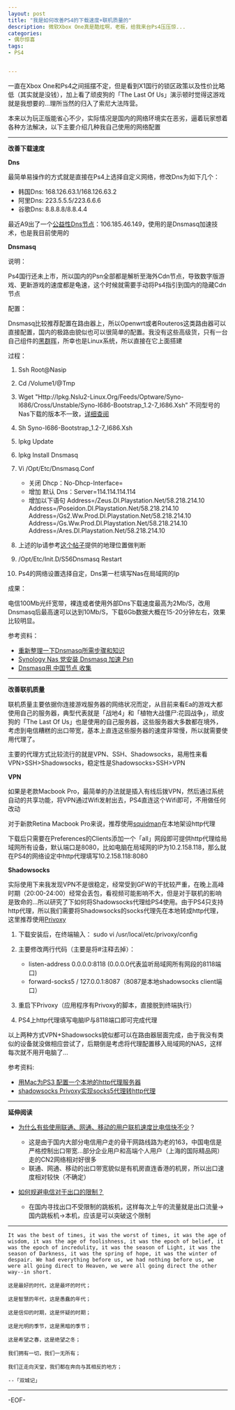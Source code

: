 ```yaml
---
layout: post
title: "我是如何改善PS4的下载速度+联机质量的"
description: 微软Xbox One真是酷炫啊，老板，给我来台Ps4压压惊...
categories:
- 偶尔惊喜
tags:
- PS4


---
```



一直在Xbox One和Ps4之间摇摆不定，但是看到X1国行的锁区政策以及性价比略低（其实就是没钱），加上看了顽皮狗的「The Last Of Us」演示顿时觉得这游戏就是我想要的...理所当然的归入了索尼大法阵营。

本来以为玩正版能省心不少，实际情况是国内的网络环境实在恶劣，逼着玩家想着各种方法解决，以下主要介绍几种我自己使用的网络配置

---

**改善下载速度**


**Dns**

最简单易操作的方式就是直接在Ps4上选择自定义网络，修改Dns为如下几个：

* 韩国Dns: 168.126.63.1/168.126.63.2
* 阿里Dns: 223.5.5.5/223.6.6.6
* 谷歌Dns: 8.8.8.8/8.8.4.4

最近A9出了一个[公益性Dns节点](Http://Bbs.A9Vg.Com/Thread-4423384-1-1.Html)：106.185.46.149，使用的是Dnsmasq加速技术，也是我目前使用的


**Dnsmasq**

说明：

Ps4国行还未上市，所以国内的Psn全部都是解析至海外Cdn节点，导致数字版游戏、更新游戏的速度都是龟速，这个时候就需要手动将Ps4指引到国内的隐藏Cdn节点

配置：

Dnsmasq比较推荐配置在路由器上，所以Openwrt或者Routeros这类路由器可以直接配置，国内的极路由貌似也可以很简单的配置。我没有这些高级货，只有一台自己组件的[黑群晖](http://besteric.com/2014/05/17/make-my-custom-nas/)，所幸也是Linux系统，所以直接在它上面搭建

过程：
    
1. Ssh Root@Nasip
2. Cd /Volume1/@Tmp
3. Wget "Http://Ipkg.Nslu2-Linux.Org/Feeds/Optware/Syno-I686/Cross/Unstable/Syno-I686-Bootstrap_1.2-7_I686.Xsh”
    不同型号的Nas下载的版本不一致，[详细查阅](Http://Forum.Synology.Com/Wiki/Index.Php/Overview_On_Modifying_The_Synology_Server,_Bootstrap,_Ipkg_Etc#Bootstrap)
4. Sh Syno-I686-Bootstrap_1.2-7_I686.Xsh
5. Ipkg Update
6. Ipkg Install Dnsmasq
7. Vi /Opt/Etc/Dnsmasq.Conf
      * 关闭 Dhcp：No-Dhcp-Interface=
      * 增加 默认 Dns：Server=114.114.114.114
      * 增加以下语句
        Address=/Zeus.Dl.Playstation.Net/58.218.214.10
        Address=/Poseidon.Dl.Playstation.Net/58.218.214.10
        Address=/Gs2.Ww.Prod.Dl.Playstation.Net/58.218.214.10
        Address=/Gs.Ww.Prod.Dl.Playstation.Net/58.218.214.10
        Address=/Ares.Dl.Playstation.Net/58.218.214.10 
    
8. 上述的Ip请参考[这个帖子](Http://Bbs.A9Vg.Com/Thread-4255770-1-1.Html)提供的地理位置做判断
9. /Opt/Etc/Init.D/S56Dnsmasq Restart
10. Ps4的网络设置选择自定，Dns第一栏填写Nas在局域网的Ip

成果：

电信100Mb光纤宽带，裸连或者使用外部Dns下载速度最高为2Mb/S，改用Dnsmasq后最高速可以达到10Mb/S，下载6Gb数据大概在15-20分钟左右，效果比较明显。

参考资料：

* [重新整理一下Dnsmasq所需步骤和知识](Http://Bbs.A9Vg.Com/Thread-3476870-1-1.Html)
* [Synology Nas 党安装 Dnsmasq 加速 Psn](Http://Bbs.A9Vg.Com/Forum.Php?Mod=Viewthread&Tid=4139049)
* [Dnsmasq用 中国节点 收集](Http://Bbs.A9Vg.Com/Thread-4255770-1-1.Html)
 



---

**改善联机质量**

联机质量主要依据你连接游戏服务器的网络状况而定，从目前来看Ea的游戏大都使用自己的服务器，典型代表就是「战地4」和「植物大战僵尸:花园战争」，顽皮狗的「The Last Of Us」也是使用的自己服务器，这些服务器大多数都在境外，考虑到电信糟糕的出口带宽，基本上直连这些服务器的速度非常慢，所以就需要使用代理了。

主要的代理方式比较流行的就是VPN、SSH、Shadowsocks，易用性来看VPN>SSH>Shadowsocks，稳定性是Shadowsocks>SSH>VPN

**VPN**

如果是老款Macbook Pro，最简单的办法就是插入有线后拨VPN，然后通过系统自动的共享功能，将VPN通过Wifi发射出去，PS4直连这个Wifi即可，不用做任何改动

对于新款Retina Macbook Pro来说，推荐使用[squidman](http://squidman.net/squidman/)在本地架设http代理

下载后只需要在Preferences的Clients添加一个「all」网段即可提供http代理给局域网所有设备，默认端口是8080，比如电脑在局域网的IP为10.2.158.118，那么就在PS4的网络设定中http代理填写10.2.158.118:8080

**Shadowsocks**

实际使用下来我发现VPN不是很稳定，经常受到GFW的干扰较严重，在晚上高峰时期（20:00-24:00）经常会丢包，看视频可能影响不大，但是对于联机的影响是致命的...所以研究了下如何将Shadowsocks代理给PS4使用。由于PS4只支持http代理，所以我们需要将Shadowsocks的socks代理先在本地转成http代理，这里推荐使用[Privoxy](http://www.privoxy.org/)

1. 下载安装后，在终端输入： sudo vi /usr/local/etc/privoxy/config
2. 主要修改两行代码（主要是将#注释去掉）：
     * listen-address 0.0.0.0:8118 (0.0.0.0代表监听局域网所有网段的8118端口)
     * forward-socks5 / 127.0.0.1:8087（8087是本地shadowsocks client端口）
3. 重启下Privoxy（应用程序有Privoxy的脚本，直接脱到终端执行）

4. PS4上http代理填写电脑IP与8118端口即可完成代理

以上两种方式VPN+Shadowsocks貌似都可以在路由器层面完成，由于我没有类似的设备就没做相应尝试了，后期倒是考虑将代理配置移入局域网的NAS，这样每次就不用开电脑了...

参考资料:

* [用Mac为PS3 配置一个本地的http代理服务器](http://www.douban.com/note/330572002/?type=rec)
* [shadowsocks Privoxy实现socks5代理转http代理](http://www.wllog.net/2014/10/16/1042.html)

---

**延伸阅读**

* [为什么有些使用联通、网通、移动的用户联机速度比电信快不少](http://www.v2ex.com/t/144697)？
    * 这是由于国内大部分电信用户走的骨干网路线路为老的163，中国电信是严格控制出口带宽...部分企业用户和高端个人用户（上海的国际精品网）走的CN2网络相对好很多
    * 联通、网通、移动的出口带宽貌似是有机房直连香港的机房，所以出口速度相对较快（不确定）
    
* [如何规避电信对于出口的限制？](http://www.v2ex.com/go/shadowsocks)
    * 在国内寻找出口不受限制的跳板机，这样每次上午的流量就是出口流量->国内跳板机->本机，应该是可以突破这个限制
    
---


    It was the best of times, it was the worst of times, it was the age of wisdom, it was the age of foolishness, it was the epoch of belief, it was the epoch of incredulity, it was the season of Light, it was the season of Darkness, it was the spring of hope, it was the winter of despair. We had everything before us, we had nothing before us, we were all going direct to Heaven, we were all going direct the other way--in short.
        
    这是最好的时代，这是最坏的时代；

    这是智慧的年代，这是愚蠢的年代；

    这是信仰的时期，这是怀疑的时期；

    这是光明的季节，这是黑暗的季节；

    这是希望之春，这是绝望之冬；

    我们拥有一切，我们一无所有；

    我们正走向天堂，我们都在奔向与其相反的地方； 
    
    --「双城记」
    


---



-EOF-
